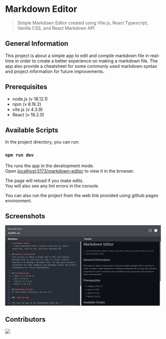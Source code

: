 # Markdown Editor
> Simple Markdown Editor created using Vite.js, React Typescript, Vanilla CSS, and React Markdown API

## General Information
This project is about a simple app to edit and compile markdown file in real-time in order to create a better experience on making a markdown file. The app also provide a cheatsheet for some commonly used markdown syntax and project information for future improvements.

## Prerequisites
- node.js (v 18.12.1)
- npm (v 8.19.2)
- vite.js (v 4.3.9)
- React (v 18.2.0)

## Available Scripts
In the project directory, you can run:

### `npm run dev`

Ths runs the app in the development mode.<br />
Open [localhost:5173/markdown-editor](localhost:5173/markdown-editor) to view it in the browser.

The page will reload if you make edits.<br />
You will also see any lint errors in the console.

You can also run the project from the web link provided using github pages environment.

## Screenshots
![demo](img/screenshot.PNG)

## Contributors
<a href = "https://github.com/Tanu-N-Prabhu/Python/graphs/contributors">
  <img src = "https://contrib.rocks/image?repo=mikeleo03/markdown-editor"/>
</a>